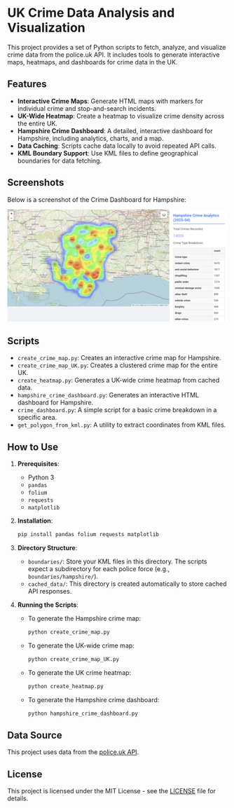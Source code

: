 # UK Crime Data Analysis and Visualization

This project provides a set of Python scripts to fetch, analyze, and visualize crime data from the police.uk API. It includes tools to generate interactive maps, heatmaps, and dashboards for crime data in the UK.

## Features

*   **Interactive Crime Maps**: Generate HTML maps with markers for individual crime and stop-and-search incidents.
*   **UK-Wide Heatmap**: Create a heatmap to visualize crime density across the entire UK.
*   **Hampshire Crime Dashboard**: A detailed, interactive dashboard for Hampshire, including analytics, charts, and a map.
*   **Data Caching**: Scripts cache data locally to avoid repeated API calls.
*   **KML Boundary Support**: Use KML files to define geographical boundaries for data fetching.

## Screenshots

Below is a screenshot of the Crime Dashboard for Hampshire:

![Hampshire Crime Dashboard](screenshots/dashboard.jpg)

## Scripts

*   `create_crime_map.py`: Creates an interactive crime map for Hampshire.
*   `create_crime_map_UK.py`: Creates a clustered crime map for the entire UK.
*   `create_heatmap.py`: Generates a UK-wide crime heatmap from cached data.
*   `hampshire_crime_dashboard.py`: Generates an interactive HTML dashboard for Hampshire.
*   `crime_dashboard.py`: A simple script for a basic crime breakdown in a specific area.
*   `get_polygon_from_kml.py`: A utility to extract coordinates from KML files.

## How to Use

1.  **Prerequisites**:
    *   Python 3
    *   `pandas`
    *   `folium`
    *   `requests`
    *   `matplotlib`

2.  **Installation**:
    ```bash
    pip install pandas folium requests matplotlib
    ```

3.  **Directory Structure**:
    *   `boundaries/`: Store your KML files in this directory. The scripts expect a subdirectory for each police force (e.g., `boundaries/hampshire/`).
    *   `cached_data/`: This directory is created automatically to store cached API responses.

4.  **Running the Scripts**:
    *   To generate the Hampshire crime map:
        ```bash
        python create_crime_map.py
        ```
    *   To generate the UK-wide crime map:
        ```bash
        python create_crime_map_UK.py
        ```
    *   To generate the UK crime heatmap:
        ```bash
        python create_heatmap.py
        ```
    *   To generate the Hampshire crime dashboard:
        ```bash
        python hampshire_crime_dashboard.py
        ```

## Data Source

This project uses data from the [police.uk API](https://data.police.uk/docs/).

## License

This project is licensed under the MIT License - see the [LICENSE](LICENSE) file for details.
